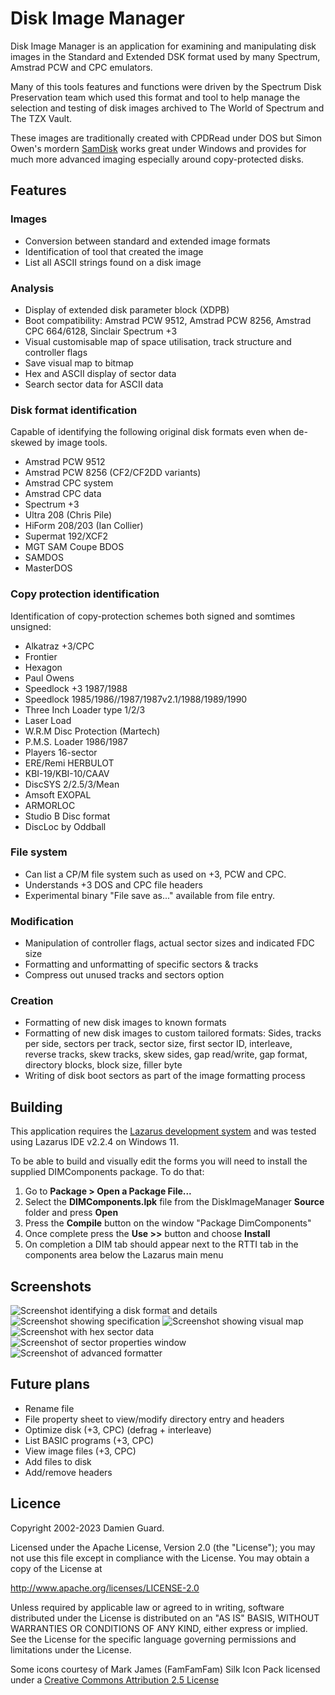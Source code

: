 # Disk Image Manager

Disk Image Manager is an application for examining and manipulating disk images in the Standard and Extended DSK format used by many Spectrum, Amstrad PCW and CPC emulators.

Many of this tools features and functions were driven by the Spectrum Disk Preservation team which used this format and tool to help manage the selection and testing of disk images archived to The World of Spectrum and The TZX Vault.

These images are traditionally created with CPDRead under DOS but Simon Owen's mordern [SamDisk](http://simonowen.com/samdisk/) works great under Windows and provides for much more advanced imaging especially around copy-protected disks.

## Features

### Images

* Conversion between standard and extended image formats
* Identification of tool that created the image
* List all ASCII strings found on a disk image

### Analysis

* Display of extended disk parameter block (XDPB)
* Boot compatibility: Amstrad PCW 9512, Amstrad PCW 8256, Amstrad CPC 664/6128, Sinclair Spectrum +3
* Visual customisable map of space utilisation, track structure and controller flags
* Save visual map to bitmap
* Hex and ASCII display of sector data
* Search sector data for ASCII data 

### Disk format identification

Capable of identifying the following original disk formats even when de-skewed by image tools.

* Amstrad PCW 9512
* Amstrad PCW 8256 (CF2/CF2DD variants)
* Amstrad CPC system
* Amstrad CPC data
* Spectrum +3
* Ultra 208 (Chris Pile)
* HiForm 208/203 (Ian Collier)
* Supermat 192/XCF2
* MGT SAM Coupe BDOS
* SAMDOS
* MasterDOS

### Copy protection identification

Identification of copy-protection schemes both signed and somtimes unsigned:

* Alkatraz +3/CPC
* Frontier
* Hexagon
* Paul Owens
* Speedlock +3 1987/1988
* Speedlock 1985/1986//1987/1987v2.1/1988/1989/1990
* Three Inch Loader type 1/2/3
* Laser Load
* W.R.M Disc Protection (Martech)
* P.M.S. Loader 1986/1987
* Players 16-sector
* ERE/Remi HERBULOT
* KBI-19/KBI-10/CAAV
* DiscSYS 2/2.5/3/Mean
* Amsoft EXOPAL
* ARMORLOC
* Studio B Disc format
* DiscLoc by Oddball

### File system

* Can list a CP/M file system such as used on +3, PCW and CPC.
* Understands +3 DOS and CPC file headers
* Experimental binary "File save as..." available from file entry.

### Modification

* Manipulation of controller flags, actual sector sizes and indicated FDC size
* Formatting and unformatting of specific sectors & tracks
* Compress out unused tracks and sectors option 

### Creation

* Formatting of new disk images to known formats
* Formatting of new disk images to custom tailored formats: Sides, tracks per side, sectors per track, sector size, first sector ID, interleave, reverse tracks, skew tracks, skew sides, gap read/write, gap format, directory blocks, block size, filler byte
* Writing of disk boot sectors as part of the image formatting process 

## Building

This application requires the [Lazarus development system](http://www.lazarus.freepascal.org/) and was tested using Lazarus IDE v2.2.4 on Windows 11.

To be able to build and visually edit the forms you will need to install the supplied DIMComponents package. To do that:

1. Go to **Package > Open a Package File...**
2. Select the **DIMComponents.lpk** file from the DiskImageManager **Source** folder and press **Open**
3. Press the **Compile** button on the window "Package DimComponents" 
4. Once complete press the **Use >>** button and choose **Install**
5. On completion a DIM tab should appear next to the RTTI tab in the components area below the Lazarus main menu

## Screenshots

![Screenshot identifying a disk format and details](https://user-images.githubusercontent.com/118951/225836645-b26ccfed-e0f8-47ff-9ae0-404a803ae309.png)
![Screenshot showing specification](https://user-images.githubusercontent.com/118951/225836805-d8fd819b-c25d-4d35-9d5f-81cbfc47c211.png)
![Screenshot showing visual map](https://user-images.githubusercontent.com/118951/225836874-f8a8eb99-e4ce-4320-8412-88148b1ac05b.png)
![Screenshot with hex sector data](https://user-images.githubusercontent.com/118951/225837013-e97c4fdd-aa6c-4bff-81a4-134813175d57.png)
![Screenshot of sector properties window](https://user-images.githubusercontent.com/118951/225837089-0b4b316e-65cb-4bec-8ba3-28b2e757a708.png)
![Screenshot of advanced formatter](https://user-images.githubusercontent.com/118951/216734979-edae81e3-bc49-44b1-80a8-fe19f41c2e13.png)

## Future plans

- Rename file
- File property sheet to view/modify directory entry and headers
- Optimize disk  (+3, CPC) (defrag + interleave)
- List BASIC programs (+3, CPC)
- View image files (+3, CPC)
- Add files to disk
- Add/remove headers

## Licence

Copyright 2002-2023 Damien Guard.

Licensed under the Apache License, Version 2.0 (the "License"); you may not use this file except in compliance with the License. You may obtain a copy of the License at

http://www.apache.org/licenses/LICENSE-2.0

Unless required by applicable law or agreed to in writing, software distributed under the License is distributed on an "AS IS" BASIS, WITHOUT WARRANTIES OR CONDITIONS OF ANY KIND, either express or implied. See the License for the specific language governing permissions and limitations under the License.

Some icons courtesy of Mark James (FamFamFam) Silk Icon Pack licensed under a [Creative Commons Attribution 2.5 License](http://creativecommons.org/licenses/by/2.5/)
